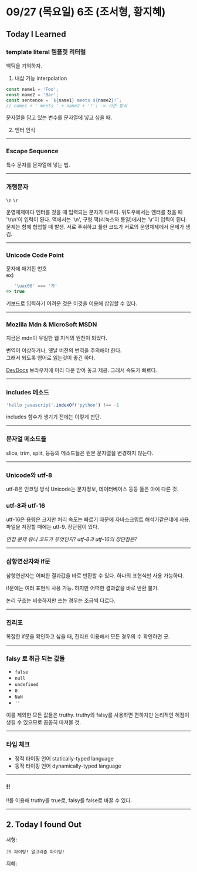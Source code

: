 # 09/27 (목요일) 6조 (조서형, 황지혜)

## Today I Learned

### template literal 템플릿 리터럴
백틱을 기억하자.

1. 내삽 기능 interpolation

```js
const name1 = 'Foo';
const name2 = 'Bar';
const sentence = `${name1} meets ${name2}!`;
// name1 + ' meets ' + name2 + '!'; -> 기존 방식
```
문자열을 담고 있는 변수를 문자열에 넣고 싶을 때.

2. 엔터 인식

---
### Escape Sequence
특수 문자를 문자열에 넣는 법.

---

### 개행문자
`\n`
`\r`

운영체제마다 엔터를 쳤을 때 입력되는 문자가 다르다.
위도우에서는 엔터를 쳤을 때 '\r\n'이 입력이 된다.
맥에서는 '\n', 구형 맥(리눅스와 통일)에서는 '\r'이 입력이 된다.
문제는 함께 협업할 때 발생. 서로 푸쉬하고 풀한 코드가 서로의 운영체제에서 문제가 생김.

---
### Unicode Code Point
문자에 매겨진 번호  
ex)
```js
   '\uac00' === '가'
=> true
```
키보드로 입력하기 어려운 것은 이것을 이용해 삽입할 수 있다.

---
### Mozilla Mdn & MicroSoft MSDN
지금은 mdn이 유일한 웹 지식의 원천이 되었다.  

번역이 이상하거나, 옛날 버전의 번역을 주의해야 한다.  
그래서 되도록 영어로 읽는것이 좋긴 하다.  

[DevDocs](https://devdocs.io/)
브라우저에 미리 다운 받아 놓고 제공. 그래서 속도가 빠르다.

---
### includes 메소드

```js
'hello javascript'.indexOf('python') !== -1
```
includes 함수가 생기기 전에는 이렇게 판단.

---
### 문자열 메소드들
slice, trim, split, 등등의 메소드들은 원본 문자열을 변경하지 않는다.

---
### Unicode와 utf-8
utf-8은 인코딩 방식
Unicode는 문자정보, 데이터베이스 등등
둘은 아예 다른 것.

### utf-8과 utf-16
utf-16은 용량은 크지만 처리 속도는 빠르기 때문에 자바스크립트 해석기같은데에 사용.
파일을 저장할 때에는 utf-9.
장단점이 있다.

*면접 문제*
*유니 코드가 무엇인지?*
*utf-8과 utf-16의 장단점은?*

---
### 삼항연산자와 if문

삼항연산자는 어떠한 결과값을 바로 반환할 수 있다.
하나의 표현식만 사용 가능하다.

if문에는 여러 표현식 사용 가능.
하지만 어떠한 결과값을 바로 반환 불가.

논리 구조는 비슷하지만 쓰는 경우는 조금씩 다르다.

---
### 진리표
복잡한 if문을 확인하고 싶을 때, 진리표 이용해서 모든 경우의 수 확인하면 굿.

---
### falsy 로 취급 되는 값들
- `false`
- `null`
- `undefined`
- `0`
- `NaN`
- `''`

이를 제외한 모든 값들은 truthy.
truthy와 falsy를 사용하면 편하지만 논리적인 허점이 생길 수 있으므로 꼼꼼히 따져볼 것.

---
### 타입 체크
- 정적 타이핑 언어 statically-typed language
- 동적 타이핑 언어 dynamically-typed language

---
### !!
!!를 이용해 truthy를 true로, falsy를 false로 바꿀 수 있다.

---

## 2. Today I found Out

서형:
```
JS 파이팅! 알고리즘 파이팅!
```

지혜:
```
```